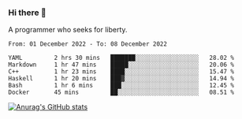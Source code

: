 ### Hi there 👋

<!--
**shejialuo/shejialuo** is a ✨ _special_ ✨ repository because its `README.md` (this file) appears on your GitHub profile.

Here are some ideas to get you started:

- 🔭 I’m currently working on ...
- 🌱 I’m currently learning ...
- 👯 I’m looking to collaborate on ...
- 🤔 I’m looking for help with ...
- 💬 Ask me about ...
- 📫 How to reach me: ...
- 😄 Pronouns: ...
- ⚡ Fun fact: ...
-->

A programmer who seeks for liberty.

<!--START_SECTION:waka-->

```text
From: 01 December 2022 - To: 08 December 2022

YAML         2 hrs 30 mins   ███████░░░░░░░░░░░░░░░░░░   28.02 %
Markdown     1 hr 47 mins    █████░░░░░░░░░░░░░░░░░░░░   20.06 %
C++          1 hr 23 mins    ████░░░░░░░░░░░░░░░░░░░░░   15.47 %
Haskell      1 hr 20 mins    ███▓░░░░░░░░░░░░░░░░░░░░░   14.94 %
Bash         1 hr 6 mins     ███░░░░░░░░░░░░░░░░░░░░░░   12.45 %
Docker       45 mins         ██░░░░░░░░░░░░░░░░░░░░░░░   08.51 %
```

<!--END_SECTION:waka-->

[![Anurag's GitHub stats](https://github-readme-stats.vercel.app/api?username=shejialuo&show_icons=true&theme=dracula)](https://github.com/anuraghazra/github-readme-stats)
